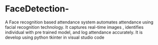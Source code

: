 # FaceDetection-
A Face recognition based attendance system automates attendance using facial recognition technology. It captures real-time images , identifies individual with pre trained model, and log attendance accurately. It is develop using python tkinter in visual studio code
